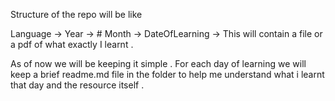 

Structure of the repo will be like 


Language -> Year -> # Month -> DateOfLearning -> This will contain a file or a pdf of what exactly I learnt . 

As of now we will be keeping it simple . For each day of learning we will keep a brief readme.md file in the folder to help me understand what i learnt that day and the resource itself . 
